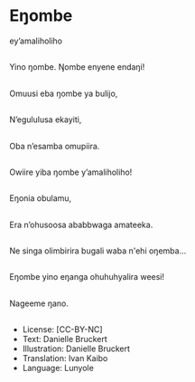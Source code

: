 # Eŋombe
ey’amaliholiho

##
Yino ŋombe.
Ŋombe enyene endaŋi!


##
Omuusi eba ŋombe ya
bulijo,


##
N’egululusa ekayiti,


##
Oba n’esamba
omupiira.


##
Owiire yiba ŋombe
y’amaliholiho!


##
Eŋonia obulamu,


##
Era n’ohusoosa
ababbwaga amateeka.


##
Ne singa olimbirira bugali
waba n'ehi oŋemba...


##
Eŋombe yino eŋanga ohuhuhyalira weesi!


##
Nageeme ŋano.


##
* License: [CC-BY-NC]
* Text: Danielle Bruckert
* Illustration: Danielle Bruckert
* Translation: Ivan Kaibo
* Language: Lunyole

